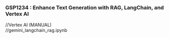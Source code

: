 ### GSP1234 : Enhance Text Generation with RAG, LangChain, and Vertex AI 

//Vertex AI (MANUAL)  
//gemini_langchain_rag.ipynb



